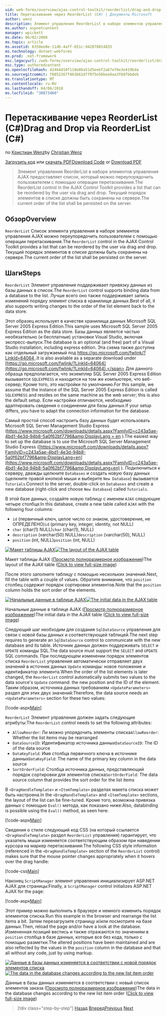 ```yaml
---
uid: web-forms/overview/ajax-control-toolkit/reorderlist/drag-and-drop-via-reorderlist-cs
title: Перетаскивание через ReorderList (C#) | Документы Microsoft
author: wenz
description: Элемент управления ReorderList в наборе элементов управления AJAX предоставляет список, который можно переупорядочить пользователем с помощью операции перетаскивания. Текущий порядок элементов в списке должны...
ms.author: aspnetcontent
manager: wpickett
ms.date: 06/02/2008
ms.topic: article
ms.assetid: 6350ee8e-11d6-4aff-b51c-942878014835
ms.technology: dotnet-webforms
ms.prod: .net-framework
msc.legacyurl: /web-forms/overview/ajax-control-toolkit/reorderlist/drag-and-drop-via-reorderlist-cs
msc.type: authoredcontent
ms.openlocfilehash: 42464d10f119e0ba51d5eebf2a67e76e3e419bda
ms.sourcegitcommit: f8852267f463b62d7f975e56bea9aa3f68fbbdeb
ms.translationtype: MT
ms.contentlocale: ru-RU
ms.lasthandoff: 04/06/2018
ms.locfileid: "30873460"
---
```

<a name="drag-and-drop-via-reorderlist-c"></a><span data-ttu-id="45606-104">Перетаскивание через ReorderList (C#)</span><span class="sxs-lookup"><span data-stu-id="45606-104">Drag and Drop via ReorderList (C#)</span></span>
====================
<span data-ttu-id="45606-105">по [Кристиан Wenz](https://github.com/wenz)</span><span class="sxs-lookup"><span data-stu-id="45606-105">by [Christian Wenz](https://github.com/wenz)</span></span>

<span data-ttu-id="45606-106">[Загрузить код](http://download.microsoft.com/download/9/3/f/93f8daea-bebd-4821-833b-95205389c7d0/ReorderList5.cs.zip) или [скачать PDF](http://download.microsoft.com/download/2/d/c/2dc10e34-6983-41d4-9c08-f78f5387d32b/reorderlist5CS.pdf)</span><span class="sxs-lookup"><span data-stu-id="45606-106">[Download Code](http://download.microsoft.com/download/9/3/f/93f8daea-bebd-4821-833b-95205389c7d0/ReorderList5.cs.zip) or [Download PDF](http://download.microsoft.com/download/2/d/c/2dc10e34-6983-41d4-9c08-f78f5387d32b/reorderlist5CS.pdf)</span></span>

> <span data-ttu-id="45606-107">Элемент управления ReorderList в наборе элементов управления AJAX предоставляет список, который можно переупорядочить пользователем с помощью операции перетаскивания.</span><span class="sxs-lookup"><span data-stu-id="45606-107">The ReorderList control in the AJAX Control Toolkit provides a list that can be reordered by the user via drag and drop.</span></span> <span data-ttu-id="45606-108">Текущий порядок элементов в списке должны быть сохранены на сервере.</span><span class="sxs-lookup"><span data-stu-id="45606-108">The current order of the list shall be persisted on the server.</span></span>


## <a name="overview"></a><span data-ttu-id="45606-109">Обзор</span><span class="sxs-lookup"><span data-stu-id="45606-109">Overview</span></span>

<span data-ttu-id="45606-110">`ReorderList` Список элемента управления в наборе элементов управления AJAX можно переупорядочить пользователем с помощью операции перетаскивания.</span><span class="sxs-lookup"><span data-stu-id="45606-110">The `ReorderList` control in the AJAX Control Toolkit provides a list that can be reordered by the user via drag and drop.</span></span> <span data-ttu-id="45606-111">Текущий порядок элементов в списке должны быть сохранены на сервере.</span><span class="sxs-lookup"><span data-stu-id="45606-111">The current order of the list shall be persisted on the server.</span></span>

## <a name="steps"></a><span data-ttu-id="45606-112">Шаги</span><span class="sxs-lookup"><span data-stu-id="45606-112">Steps</span></span>

<span data-ttu-id="45606-113">`ReorderList` Элемент управления поддерживает привязку данных из базы данных в список.</span><span class="sxs-lookup"><span data-stu-id="45606-113">The `ReorderList` control supports binding data from a database to the list.</span></span> <span data-ttu-id="45606-114">Лучше всего оно также поддерживает запись изменений порядку элемент списка в хранилище данных.</span><span class="sxs-lookup"><span data-stu-id="45606-114">Best of all, it also supports writing changes to the order of the list element back to the data store.</span></span>

<span data-ttu-id="45606-115">Этот образец использует в качестве хранилища данных Microsoft SQL Server 2005 Express Edition.</span><span class="sxs-lookup"><span data-stu-id="45606-115">This sample uses Microsoft SQL Server 2005 Express Edition as the data store.</span></span> <span data-ttu-id="45606-116">Базы данных является частью необязательно (и бесплатные) установки Visual Studio, включая экспресс-выпуск.</span><span class="sxs-lookup"><span data-stu-id="45606-116">The database is an optional (and free) part of a Visual Studio installation, including express edition.</span></span> <span data-ttu-id="45606-117">Эта схема также доступна как отдельный загружаемый под [ https://go.microsoft.com/fwlink/?LinkId=64064 ](https://go.microsoft.com/fwlink/?LinkId=64064).</span><span class="sxs-lookup"><span data-stu-id="45606-117">It is also available as a separate download under [https://go.microsoft.com/fwlink/?LinkId=64064](https://go.microsoft.com/fwlink/?LinkId=64064).</span></span> <span data-ttu-id="45606-118">Для данного образца предполагается, что экземпляр SQL Server 2005 Express Edition вызывается `SQLEXPRESS` и находится на том же компьютере, что веб-сервер; Кроме того, это настройки по умолчанию.</span><span class="sxs-lookup"><span data-stu-id="45606-118">For this sample, we assume that the instance of the SQL Server 2005 Express Edition is called `SQLEXPRESS` and resides on the same machine as the web server; this is also the default setup.</span></span> <span data-ttu-id="45606-119">Если настройки отличаются, необходимо адаптировать сведения о соединении для базы данных.</span><span class="sxs-lookup"><span data-stu-id="45606-119">If your setup differs, you have to adapt the connection information for the database.</span></span>

<span data-ttu-id="45606-120">Самый простой способ настроить базу данных будет использовать Microsoft SQL Server Management Studio Express ([https://www.microsoft.com/downloads/details.aspx?FamilyID=c243a5ae-4bd1-4e3d-94b8-5a0f62bf7796&amp;DisplayLang = en](https://www.microsoft.com/downloads/details.aspx?FamilyID=c243a5ae-4bd1-4e3d-94b8-5a0f62bf7796&amp;DisplayLang=en) ).</span><span class="sxs-lookup"><span data-stu-id="45606-120">The easiest way to set up the database is to use the Microsoft SQL Server Management Studio Express ([https://www.microsoft.com/downloads/details.aspx?FamilyID=c243a5ae-4bd1-4e3d-94b8-5a0f62bf7796&amp;DisplayLang=en](https://www.microsoft.com/downloads/details.aspx?FamilyID=c243a5ae-4bd1-4e3d-94b8-5a0f62bf7796&amp;DisplayLang=en) ).</span></span> <span data-ttu-id="45606-121">Подключиться к серверу, дважды щелкните `Databases` и создать новую базу данных (щелкните правой кнопкой мыши и выберите `New Database`) вызывается `Tutorials`.</span><span class="sxs-lookup"><span data-stu-id="45606-121">Connect to the server, double-click on `Databases` and create a new database (right-click and choose `New Database`) called `Tutorials`.</span></span>

<span data-ttu-id="45606-122">В этой базе данных, создайте новую таблицу с именем `AJAX` следующие четыре столбца:</span><span class="sxs-lookup"><span data-stu-id="45606-122">In this database, create a new table called `AJAX` with the following four columns:</span></span>

- <span data-ttu-id="45606-123">`id` (первичный ключ, целое число со знаком, удостоверение, не ОПРЕДЕЛЕНО)</span><span class="sxs-lookup"><span data-stu-id="45606-123">`id` (primary key, integer, identity, not NULL)</span></span>
- <span data-ttu-id="45606-124">`char` (char(1) NULL)</span><span class="sxs-lookup"><span data-stu-id="45606-124">`char` (char(1), NULL)</span></span>
- <span data-ttu-id="45606-125">`description` (varchar(50) NULL)</span><span class="sxs-lookup"><span data-stu-id="45606-125">`description` (varchar(50), NULL)</span></span>
- <span data-ttu-id="45606-126">`position` (int, NULL)</span><span class="sxs-lookup"><span data-stu-id="45606-126">`position` (int, NULL)</span></span>


<span data-ttu-id="45606-127">[![Макет таблицы AJAX](drag-and-drop-via-reorderlist-cs/_static/image2.png)](drag-and-drop-via-reorderlist-cs/_static/image1.png)</span><span class="sxs-lookup"><span data-stu-id="45606-127">[![The layout of the AJAX table](drag-and-drop-via-reorderlist-cs/_static/image2.png)](drag-and-drop-via-reorderlist-cs/_static/image1.png)</span></span>

<span data-ttu-id="45606-128">Макет таблицы AJAX ([Просмотр полноразмерное изображение](drag-and-drop-via-reorderlist-cs/_static/image3.png))</span><span class="sxs-lookup"><span data-stu-id="45606-128">The layout of the AJAX table ([Click to view full-size image](drag-and-drop-via-reorderlist-cs/_static/image3.png))</span></span>


<span data-ttu-id="45606-129">После этого заполните таблицу с помощью нескольких значений.</span><span class="sxs-lookup"><span data-stu-id="45606-129">Next, fill the table with a couple of values.</span></span> <span data-ttu-id="45606-130">Обратите внимание, что `position` столбец содержит порядок сортировки элементов.</span><span class="sxs-lookup"><span data-stu-id="45606-130">Note that the `position` column holds the sort order of the elements.</span></span>


<span data-ttu-id="45606-131">[![Начальные данные в таблице AJAX](drag-and-drop-via-reorderlist-cs/_static/image5.png)](drag-and-drop-via-reorderlist-cs/_static/image4.png)</span><span class="sxs-lookup"><span data-stu-id="45606-131">[![The initial data in the AJAX table](drag-and-drop-via-reorderlist-cs/_static/image5.png)](drag-and-drop-via-reorderlist-cs/_static/image4.png)</span></span>

<span data-ttu-id="45606-132">Начальные данные в таблице AJAX ([Просмотр полноразмерное изображение](drag-and-drop-via-reorderlist-cs/_static/image6.png))</span><span class="sxs-lookup"><span data-stu-id="45606-132">The initial data in the AJAX table ([Click to view full-size image](drag-and-drop-via-reorderlist-cs/_static/image6.png))</span></span>


<span data-ttu-id="45606-133">Следующий шаг необходим для создания `SqlDataSource` управления для связи с новой базы данных и соответствующей таблицей.</span><span class="sxs-lookup"><span data-stu-id="45606-133">The next step requires to generate an `SqlDataSource` control to communicate with the new database and its table.</span></span> <span data-ttu-id="45606-134">Источник данных должен поддерживать `SELECT` и `UPDATE` команды SQL.</span><span class="sxs-lookup"><span data-stu-id="45606-134">The data source must support the `SELECT` and `UPDATE` SQL commands.</span></span> <span data-ttu-id="45606-135">При последующем изменении порядок элементов списка `ReorderList` управления автоматически отправляет двух значений в источник данных `Update` команды: новое положение и идентификатор элемента.</span><span class="sxs-lookup"><span data-stu-id="45606-135">When the order of the list elements is later changed, the `ReorderList` control automatically submits two values to the data source's `Update` command: the new position and the ID of the element.</span></span> <span data-ttu-id="45606-136">Таким образом, источника данных требованиям `<UpdateParameters>` раздел для этих двух значений:</span><span class="sxs-lookup"><span data-stu-id="45606-136">Therefore, the data source needs an `<UpdateParameters>` section for these two values:</span></span>

[!code-aspx[Main](drag-and-drop-via-reorderlist-cs/samples/sample1.aspx)]

<span data-ttu-id="45606-137">`ReorderList` Элемент управления должен задать следующие атрибуты:</span><span class="sxs-lookup"><span data-stu-id="45606-137">The `ReorderList` control needs to set the following attributes:</span></span>

- <span data-ttu-id="45606-138">`AllowReorder`: Ли можно упорядочить элементы списка</span><span class="sxs-lookup"><span data-stu-id="45606-138">`AllowReorder`: Whether the list items may be rearranged</span></span>
- <span data-ttu-id="45606-139">`DataSourceID`: Идентификатор источника данных</span><span class="sxs-lookup"><span data-stu-id="45606-139">`DataSourceID`: The ID of the data source</span></span>
- <span data-ttu-id="45606-140">`DataKeyField`: Имя столбца первичного ключа в источнике данных</span><span class="sxs-lookup"><span data-stu-id="45606-140">`DataKeyField`: The name of the primary key column in the data source</span></span>
- <span data-ttu-id="45606-141">`SortOrderField`: Столбца источника данных, представляющий порядок сортировки для элементов списка</span><span class="sxs-lookup"><span data-stu-id="45606-141">`SortOrderField`: The data source column that provides the sort order for the list items</span></span>

<span data-ttu-id="45606-142">В `<DragHandleTemplate>` и `<ItemTemplate>` разделах макета списка может быть настроена.</span><span class="sxs-lookup"><span data-stu-id="45606-142">In the `<DragHandleTemplate>` and `<ItemTemplate>` sections, the layout of the list can be fine-tuned.</span></span> <span data-ttu-id="45606-143">Кроме того, возможна привязка данных с помощью `Eval()` метода, как показано ниже:</span><span class="sxs-lookup"><span data-stu-id="45606-143">Also, databinding is possible using the `Eval()` method, as seen here:</span></span>

[!code-aspx[Main](drag-and-drop-via-reorderlist-cs/samples/sample2.aspx)]

<span data-ttu-id="45606-144">Сведения о стиле следующий код CSS (на который ссылается `<DragHandleTemplate>` раздел `ReorderList` управления) гарантирует, что указатель мыши изменяется соответствующим образом при наведении курсора на маркер перетаскивания:</span><span class="sxs-lookup"><span data-stu-id="45606-144">The following CSS style information (referenced in the `<DragHandleTemplate>` section of the `ReorderList` control) makes sure that the mouse pointer changes appropriately when it hovers over the drag handle:</span></span>

[!code-css[Main](drag-and-drop-via-reorderlist-cs/samples/sample3.css)]

<span data-ttu-id="45606-145">Наконец `ScriptManager` элемент управления инициализирует ASP.NET AJAX для страницы:</span><span class="sxs-lookup"><span data-stu-id="45606-145">Finally, a `ScriptManager` control initializes ASP.NET AJAX for the page:</span></span>

[!code-aspx[Main](drag-and-drop-via-reorderlist-cs/samples/sample4.aspx)]

<span data-ttu-id="45606-146">Этот пример можно выполнить в браузере и немного изменить порядок элементов списка.</span><span class="sxs-lookup"><span data-stu-id="45606-146">Run this example in the browser and rearrange the list items a bit.</span></span> <span data-ttu-id="45606-147">Затем перезагрузите страницу и/или посмотрите на базе данных.</span><span class="sxs-lookup"><span data-stu-id="45606-147">Then, reload the page and/or have a look at the database.</span></span> <span data-ttu-id="45606-148">Измененная позиций вестись и также отражаются по значениям в `position` столбца в базе данных, которые все без кода, только с помощью разметки.</span><span class="sxs-lookup"><span data-stu-id="45606-148">The altered positions have been maintained and are also reflected by the values in the `position` column in the database and that all without any code, just by using markup.</span></span>


<span data-ttu-id="45606-149">[![Данные в базы данных изменяется в соответствии с новой порядок элементов списка](drag-and-drop-via-reorderlist-cs/_static/image8.png)](drag-and-drop-via-reorderlist-cs/_static/image7.png)</span><span class="sxs-lookup"><span data-stu-id="45606-149">[![The data in the database changes according to the new list item order](drag-and-drop-via-reorderlist-cs/_static/image8.png)](drag-and-drop-via-reorderlist-cs/_static/image7.png)</span></span>

<span data-ttu-id="45606-150">Данные в базы данных изменяется в соответствии с новый список элементов заказа ([Просмотр полноразмерное изображение](drag-and-drop-via-reorderlist-cs/_static/image9.png))</span><span class="sxs-lookup"><span data-stu-id="45606-150">The data in the database changes according to the new list item order ([Click to view full-size image](drag-and-drop-via-reorderlist-cs/_static/image9.png))</span></span>

> [!div class="step-by-step"]
> <span data-ttu-id="45606-151">[Назад](using-postbacks-with-reorderlist-cs.md)
> [Вперед](using-postbacks-with-reorderlist-vb.md)</span><span class="sxs-lookup"><span data-stu-id="45606-151">[Previous](using-postbacks-with-reorderlist-cs.md)
[Next](using-postbacks-with-reorderlist-vb.md)</span></span>
